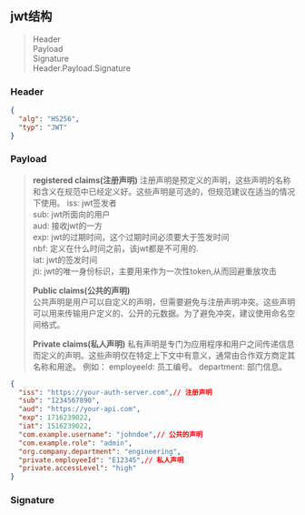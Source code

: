 #
## jwt结构
> Header  
> Payload  
> Signature  
Header.Payload.Signature
### Header
```json
{
  "alg": "HS256",
  "typ": "JWT"
}
```
### Payload
> **registered claims(注册声明)**
> 注册声明是预定义的声明，这些声明的名称和含义在规范中已经定义好。这些声明是可选的，但规范建议在适当的情况下使用。
> iss: jwt签发者  
> sub: jwt所面向的用户  
> aud: 接收jwt的一方  
> exp: jwt的过期时间，这个过期时间必须要大于签发时间  
> nbf: 定义在什么时间之前，该jwt都是不可用的.  
> iat: jwt的签发时间  
> jti: jwt的唯一身份标识，主要用来作为一次性token,从而回避重放攻击
>   
> **Public claims(公共的声明)**  
> 公共声明是用户可以自定义的声明，但需要避免与注册声明冲突。这些声明可以用来传输用户定义的、公开的元数据。为了避免冲突，建议使用命名空间格式。
>    
> **Private claims(私人声明)**
> 私有声明是专门为应用程序和用户之间传递信息而定义的声明。这些声明仅在特定上下文中有意义，通常由合作双方商定其名称和用途。
> 例如：
> employeeId: 员工编号。
> department: 部门信息。
```json
{
  "iss": "https://your-auth-server.com",// 注册声明
  "sub": "1234567890",
  "aud": "https://your-api.com",
  "exp": 1716239022,
  "iat": 1516239022,
  "com.example.username": "johndoe",// 公共的声明
  "com.example.role": "admin",
  "org.company.department": "engineering",
  "private.employeeId": "E12345",// 私人声明
  "private.accessLevel": "high"
}
```
### Signature

